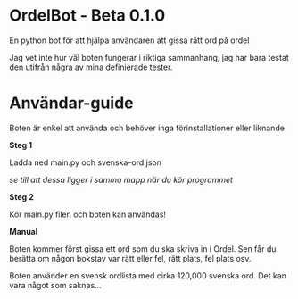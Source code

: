 # OrdelBot - Beta 0.1.0
En python bot för att hjälpa användaren att gissa rätt ord på ordel

Jag vet inte hur väl boten fungerar i riktiga sammanhang, jag har bara testat den utifrån några av mina definierade tester.

# Användar-guide
Boten är enkel att använda och behöver inga förinstallationer eller liknande

**Steg 1**

Ladda ned main.py och svenska-ord.json

_se till att dessa ligger i samma mapp när du kör programmet_

**Steg 2**

Kör main.py filen och boten kan användas!

**Manual**

Boten kommer först gissa ett ord som du ska skriva in i Ordel. Sen får du berätta om någon bokstav var rätt eller fel, rätt plats, fel plats osv.

Boten använder en svensk ordlista med cirka 120,000 svenska ord. Det kan vara något som saknas...
